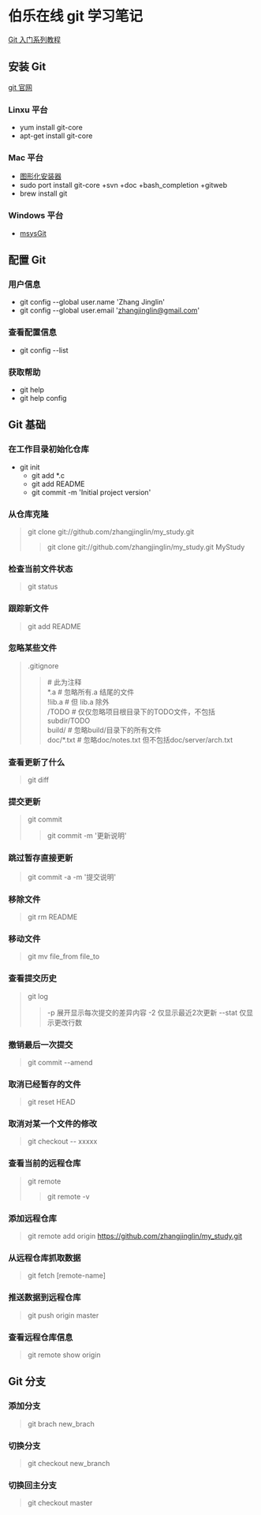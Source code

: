 伯乐在线 git 学习笔记
====================

[Git 入门系列教程](http://blog.jobbole.com/25775/)
## 安装 Git
[git 官网](http://got-scm.com)
### Linxu 平台
* yum install git-core
* apt-get install git-core

### Mac 平台
* [图形化安装器](http://code.google.com/p/git-osx-installer)
* sudo port install git-core +svn +doc +bash_completion +gitweb
* brew install git

### Windows 平台
* [msysGit](http://code.google.com/p/msysgit)

## 配置 Git

### 用户信息
* git config --global user.name 'Zhang Jinglin'
* git config --global user.email 'zhangjinglin@gmail.com'

### 查看配置信息
* git config --list

### 获取帮助
* git help
* git help config

## Git 基础

### 在工作目录初始化仓库
* git init
    * git add *.c
    * git add README
    * git commit -m 'Initial project version'

### 从仓库克隆
> git clone git://github.com/zhangjinglin/my_study.git
>> git clone git://github.com/zhangjinglin/my_study.git MyStudy

### 检查当前文件状态
> git status

### 跟踪新文件
> git add README

### 忽略某些文件
> .gitignore
>>\# 此为注释  
>> \*.a      \# 忽略所有.a 结尾的文件  
>> !lib.a   \# 但 lib.a 除外  
>> /TODO    \# 仅仅忽略项目根目录下的TODO文件，不包括subdir/TODO  
>> build/   \# 忽略build/目录下的所有文件  
>> doc/*.txt   \# 忽略doc/notes.txt 但不包括doc/server/arch.txt  

### 查看更新了什么
> git diff

### 提交更新
> git commit
>> git commit -m '更新说明'

### 跳过暂存直接更新
> git commit -a -m '提交说明'

### 移除文件
> git rm README

### 移动文件
> git mv file_from file_to

### 查看提交历史
> git log
>> -p 展开显示每次提交的差异内容
>> -2 仅显示最近2次更新
>> --stat 仅显示更改行数

### 撤销最后一次提交
> git commit --amend

### 取消已经暂存的文件
> git reset HEAD

### 取消对某一个文件的修改
> git checkout -- xxxxx

### 查看当前的远程仓库
> git remote
>> git remote -v

### 添加远程仓库
> git remote add origin https://github.com/zhangjinglin/my_study.git

### 从远程仓库抓取数据
> git fetch [remote-name]

### 推送数据到远程仓库
> git push origin master

### 查看远程仓库信息
> git remote show origin

## Git 分支

### 添加分支
> git brach new_brach

### 切换分支
> git checkout new_branch

### 切换回主分支
> git checkout master

